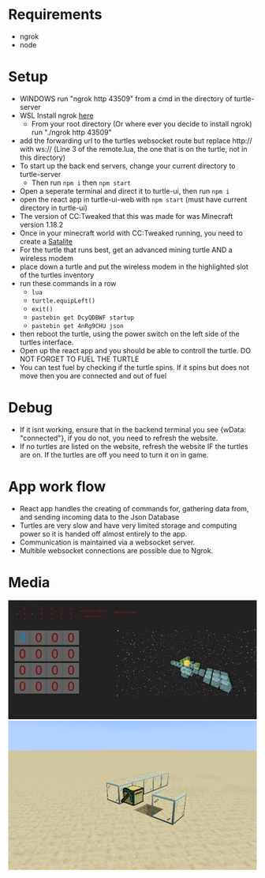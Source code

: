 # Requirements
- ngrok
- node

# Setup
- WINDOWS run "ngrok http 43509" from a cmd in the directory of turtle-server
- WSL Install ngrok [here](https://gist.github.com/SalahHamza/799cac56b8c2cd20e6bfeb8886f18455)
    - From your root directory (Or where ever you decide to install ngrok) run "./ngrok http 43509"
- add the forwarding url to the turtles websocket route but replace http:// with ws:// (Line 3 of the remote.lua, the one that is on the turtle, not in this directory)
- To start up the back end servers, change your current directory to turtle-server
    - Then run `npm i` then `npm start`
- Open a seperate terminal and direct it to turtle-ui, then run `npm i`
- open the react app in turtle-ui-web with `npm start` (must have current directory in turtle-ui)
- The version of CC:Tweaked that this was made for was Minecraft version 1.18.2
- Once in your minecraft world with CC:Tweaked running, you need to create a [Satalite](https://www.youtube.com/watch?v=0_5W0gcZD8I)
- For the turtle that runs best, get an advanced mining turtle AND a wireless modem
- place down a turtle and put the wireless modem in the highlighted slot of the turtles inventory
- run these commands in a row 
    - `lua` 
    - `turtle.equipLeft()`
    - `exit()`
    - `pastebin get DcyQDBWF startup`
    - `pastebin get 4nRg9CHU json`
- then reboot the turtle, using the power switch on the left side of the turtles interface.
- Open up the react app and you should be able to controll the turtle. DO NOT FORGET TO FUEL THE TURTLE
- You can test fuel by checking if the turtle spins. If it spins but does not move then you are connected and out of fuel

# Debug
- If it isnt working, ensure that in the backend terminal you see {wData: "connected"}, if you do not, you need to refresh the website.
- If no turtles are listed on the website, refresh the website IF the turtles are on. If the turtles are off you need to turn it on in game.

# App work flow
- React app handles the creating of commands for, gathering data from, and sending incoming data to the Json Database
- Turtles are very slow and have very limited storage and computing power so it is handed off almost entirely to the app.
- Communication is maintained via a websocket server.
- Multible websocket connections are possible due to Ngrok.

# Media
![Frontend](TurtleApplication.png)
![World being displayed](Turtleworld.png)